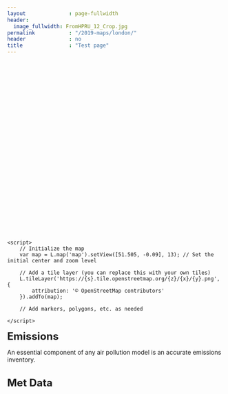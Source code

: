 ```yaml
---
layout              : page-fullwidth
header:
  image_fullwidth: FromHPRU_12_Crop.jpg
permalink           : "/2019-maps/london/"
header				: no
title				: "Test page"
---
```



<head>
    <meta charset="UTF-8">
    <meta name="viewport" content="width=device-width, initial-scale=1.0">
    <title>Leaflet Map</title>
    <!-- Include Leaflet CSS and JavaScript files -->
    <link rel="stylesheet" href="https://unpkg.com/leaflet/dist/leaflet.css" />
    <script src="https://unpkg.com/leaflet/dist/leaflet.js"></script>
    <!-- Your custom styles or additional libraries can go here -->
    <style>
        /* Set the size of the map container */
        #map {
            height: 400px;
            width: 100%;
        }
    </style>
</head>
<body>
    <!-- Map container -->
    <div id="map"></div>

    <script>
        // Initialize the map
        var map = L.map('map').setView([51.505, -0.09], 13); // Set the initial center and zoom level

        // Add a tile layer (you can replace this with your own tiles)
        L.tileLayer('https://{s}.tile.openstreetmap.org/{z}/{x}/{y}.png', {
            attribution: '© OpenStreetMap contributors'
        }).addTo(map);

        // Add markers, polygons, etc. as needed

    </script>
</body>




<font size="5">  
    <b>Emissions</b>
</font>  

An essential component of any air pollution model is an accurate emissions inventory.

<br>
<font size="5">  
    <b>Met Data</b>
</font>  

